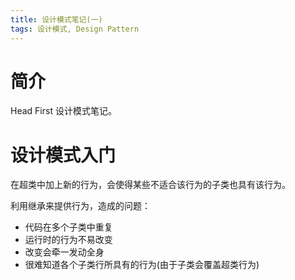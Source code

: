 ```yaml
---
title: 设计模式笔记(一)
tags: 设计模式, Design Pattern
---
```


# 简介

Head First 设计模式笔记。

# 设计模式入门

在超类中加上新的行为，会使得某些不适合该行为的子类也具有该行为。

利用继承来提供行为，造成的问题：

- 代码在多个子类中重复
- 运行时的行为不易改变
- 改变会牵一发动全身
- 很难知道各个子类行所具有的行为(由于子类会覆盖超类行为)